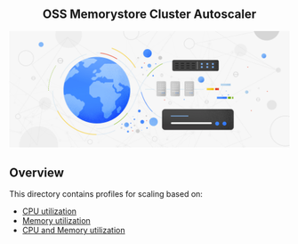 <br />
<p align="center">
  <h2 align="center">OSS Memorystore Cluster Autoscaler</h2>
  <img alt="Autoscaler" src="../../../../../resources/hero-image.jpg">
</p>

## Overview

This directory contains profiles for scaling based on:

*   [CPU utilization](./cpu.js)
*   [Memory utilization](./memory.js)
*   [CPU and Memory utilization](./cpu_and_memory.js)
